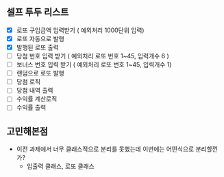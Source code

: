 ## 셀프 투두 리스트

- [x] 로또 구입금액 입력받기 ( 예외처리 1000단위 입력)
- [x] 로또 자동으로 발행
- [x] 발행된 로또 출력
- [ ] 당첨 번호 입력 받기 ( 예외처리 로또 번호 1~45, 입력개수 6 )
- [ ] 보너스 번호 입력 받기 ( 예외처리 로또 번호 1~45, 입력개수 1)
- [ ] 랜덤으로 로또 발행
- [ ] 당첨 로직
- [ ] 당첨 내역 출력
- [ ] 수익률 계산로직
- [ ] 수익률 출력

## 고민해본점

- 이전 과제에서 너무 클래스적으로 분리를 못했는데 이번에는 어떤식으로 분리할껀가?
  - 입출력 클래스, 로또 클래스
